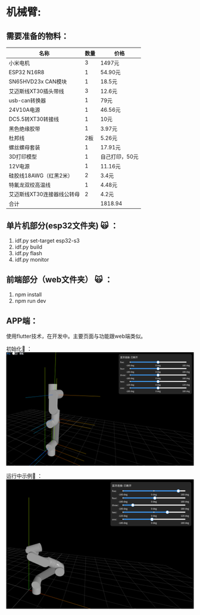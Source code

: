 # 机械臂:

## 需要准备的物料：

| 名称              | 数量 | 价格      |
| --------------- | -- | ------- |
| 小米电机            | 3  | 1497元   |
| ESP32 N16R8     | 1  | 54.90元  |
| SN65HVD23x CAN模块   | 1  | 18.5元      | 
| 艾迈斯线XT30插头带线    | 3  | 12.6元   |
| usb-can转换器      | 1  | 79元     |
| 24V10A电源        | 1  | 46.56元  |
| DC5.5转XT30转接线   | 1  | 10元     |
| 黑色绝缘胶带          | 1  | 3.97元   |
| 杜邦线             | 2板 | 5.26元   |
| 螺丝螺母套装          | 1  | 17.91元  |
| 3D打印模型          | 1  | 自己打印，50元    |
| 12V电源           | 1  | 11.16元  |
| 硅胶线18AWG（红黑2米）  | 2  | 3.4元    |
| 特氟龙双绞高温线  | 1  | 4.48元    |
| 艾迈斯线XT30连接器线公转母 | 2  | 4.2元    |
| 合计              |    | 1818.94 |


## 单片机部分(esp32文件夹) :scream_cat: ： 
1. idf.py set-target esp32-s3 
2. idf.py build 
3. idf.py flash
4. idf.py monitor

## 前端部分（web文件夹） :scream_cat: ：
1. npm install
2. npm run dev 

## APP端：
使用flutter技术，在开发中。主要页面与功能跟web端类似。

初始化🍺 ：
![image](assets/example.png)

运行中示例💪 ：
![image](assets/example-pose.png)

